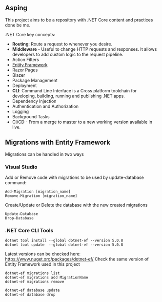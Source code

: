## Asping
This project aims to be a repository with .NET Core content and practices done be me.  

.NET Core key concepts:
- **Routing**: Route a request to whenever you desire. 
- **Middleware** - Useful to change HTTP requests and responses. It allows developers to add custom logic to the request pipeline.
- Action Filters
- [Entity Framework](#migrations-with-entity-framework)
- Razor Pages
- Blazer
- Package Management
- Deployment
- **CLI**: Command Line Interface is a  Cross platform toolchain for developing, building, running and publishing .NET apps.
- Dependency Injection
- Authentication and Authorization
- Logging
- Background Tasks
- CI/CD - From a merge to master to a new working version available in live.


## Migrations with Entity Framework
Migrations can be handled in two ways
### Visual Studio
Add or Remove code with migrations to be used by update-database command:
```
Add-Migration [migration_name]  
Remove-Migration [migration_name]  
```
Create/Update or Delete the database with the new created migrations
```
Update-Database
Drop-Database
```
### .NET Core CLI Tools
```
dotnet tool install --global dotnet-ef --version 5.0.8  
dotnet tool update 	--global dotnet-ef --version 5.0.8
```
Latest versions can be checked here: https://www.nuget.org/packages/dotnet-ef/
Check the same version of Entity Framework used in this project
```
dotnet-ef migrations list  
dotnet-ef migrations add MigrationName  
dotnet-ef migrations remove  

dotnet-ef database update
dotnet-ef database drop
```
